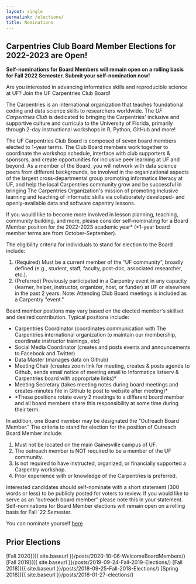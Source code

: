 ```yaml
---
layout: single
permalink: /elections/
title: Nominations
---
```


## Carpentries Club Board Member Elections for 2022-2023 are Open!

**Self-nominations for Board Members will remain open on a rolling basis for Fall 2022 Semester. Submit your self-nomination now!**

Are you interested in advancing informatics skills and reproducible science at UF? 
Join the UF Carpentries Club Board!

The Carpentries is an international organization that teaches foundational coding and data science skills to researchers worldwide. The *UF Carpentries Club* is dedicated to bringing the Carpentries' inclusive and supportive culture and curricula to the University of Florida, primarily through 2-day instructional workshops in R, Python, GitHub and more!

The UF Carpentries Club Board is composed of seven board members elected to 1-year terms. The Club Board members work together to coordinate the workshop schedule, interface with club supporters & sponsors, and create opportunities for inclusive peer learning at UF and beyond. As a member of the Board, you will network with data science peers from different backgrounds, be involved in the organizational aspects of the largest cross-departmental group promoting informatics literacy at UF, and help the local Carpentries community grow and be successful in bringing The Carpentries Organization's mission of promoting inclusive learning and teaching of informatic skills via collaborately developed- and openly-available data and software capentry lessons.

If you would like to become more involved in lesson planning, teaching, community building, and more, please consider self-nominating for a Board Member position for the 2022-2023 academic year* (*1-year board member terms are from October-September).

The eligibility criteria for individuals to stand for election to the Board include:

1. (Required) Must be a current member of the “UF community”, broadly defined (e.g., student, staff, faculty, post-doc, associated researcher, etc.).
2. (Preferred) Previously participated in a Carpentry event in any capacity (learner, helper, instructor, organizer, host, or funder) at UF or elsewhere in the past 2 years. Note: Attending Club Board meetings is included as a Carpentry "event."

Board member postions may vary based on the elected member's skillset and desired contribution. Typical positions include:

* Carpentries Coordinator (coordinates communication with The Carpentries international organization to maintain our membership, coordinate instructor trainings, etc)
* Social Media Coordinator (creates and posts events and announcements to Facebook and Twitter)
* Data Master (manages data on Github)
* Meeting Chair (creates zoom link for meeting, creates & posts agenda to Github, sends email notice of meeting email to Informatics listserv & Carpentries board with appropriate links)* 
* Meeting Secretary (takes meeting notes during board meetings and creates minutes file in Github to post to website after meeting)*
*   *These positions rotate every 2 meetings to a different board member and all board members share this responsibility at some time during their term.

In addition, one Board member may be designated the “Outreach Board Member.” The criteria to stand for election for the position of Outreach Board Member include:

1. Must not be located on the main Gainesville campus of UF.
2. The outreach member is NOT required to be a member of the UF community.
3. Is not required to have instructed, organized, or financially supported a Carpentry workshop.
4. Prior experience with or knowledge of the Carpentries is preferred.


Interested candidates should self-nominate with a short statement (300 words or less) to be publicly posted for voters to review. If you would like to serve as an “outreach board member” please note this in your statement. Self-nominations for Board Member elections will remain open on a rolling basis for Fall '22 Semester.

You can nominate yourself [here](https://docs.google.com/forms/d/e/1FAIpQLSdNA7oD9FTUeCZhhaGwdFiKAIAm9CoUxyBSCf4OSbxVPiZLsA/viewform?usp=sf_link)

## Prior Elections

[Fall 2020]({{ site.baseurl }}/posts/2020-10-06-WelcomeBoardMembers/)
[Fall 2019]({{ site.baseurl }}/posts/2019-09-24-Fall-2019-Elections/)
[Fall 2018]({{ site.baseurl }}/posts/2018-09-25-Fall-2018-Elections/)
[Spring 2018]({{ site.baseurl }}/posts/2018-01-27-elections/)
